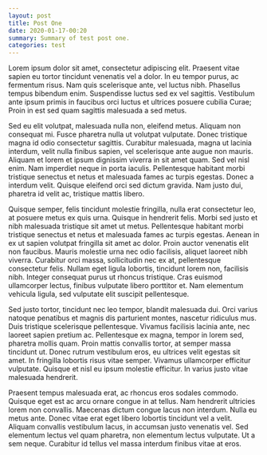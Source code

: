 ```yaml
---
layout: post
title: Post One
date: 2020-01-17-00:20
summary: Summary of test post one.
categories: test
---
```


Lorem ipsum dolor sit amet, consectetur adipiscing elit. Praesent vitae sapien eu tortor tincidunt venenatis vel a dolor. In eu tempor purus, ac fermentum risus. Nam quis scelerisque ante, vel luctus nibh. Phasellus tempus bibendum enim. Suspendisse luctus sed ex vel sagittis. Vestibulum ante ipsum primis in faucibus orci luctus et ultrices posuere cubilia Curae; Proin in est sed quam sagittis malesuada a sed metus.

Sed eu elit volutpat, malesuada nulla non, eleifend metus. Aliquam non consequat mi. Fusce pharetra nulla ut volutpat vulputate. Donec tristique magna id odio consectetur sagittis. Curabitur malesuada, magna ut lacinia interdum, velit nulla finibus sapien, vel scelerisque ante augue non mauris. Aliquam et lorem et ipsum dignissim viverra in sit amet quam. Sed vel nisl enim. Nam imperdiet neque in porta iaculis. Pellentesque habitant morbi tristique senectus et netus et malesuada fames ac turpis egestas. Donec a interdum velit. Quisque eleifend orci sed dictum gravida. Nam justo dui, pharetra id velit ac, tristique mattis libero.

Quisque semper, felis tincidunt molestie fringilla, nulla erat consectetur leo, at posuere metus ex quis urna. Quisque in hendrerit felis. Morbi sed justo et nibh malesuada tristique sit amet ut metus. Pellentesque habitant morbi tristique senectus et netus et malesuada fames ac turpis egestas. Aenean in ex ut sapien volutpat fringilla sit amet ac dolor. Proin auctor venenatis elit non faucibus. Mauris molestie urna nec odio facilisis, aliquet laoreet nibh viverra. Curabitur orci massa, sollicitudin nec ex at, pellentesque consectetur felis. Nullam eget ligula lobortis, tincidunt lorem non, facilisis nibh. Integer consequat purus ut rhoncus tristique. Cras euismod ullamcorper lectus, finibus vulputate libero porttitor et. Nam elementum vehicula ligula, sed vulputate elit suscipit pellentesque.

Sed justo tortor, tincidunt nec leo tempor, blandit malesuada dui. Orci varius natoque penatibus et magnis dis parturient montes, nascetur ridiculus mus. Duis tristique scelerisque pellentesque. Vivamus facilisis lacinia ante, nec laoreet sapien pretium ac. Pellentesque ex magna, tempor in lorem sed, pharetra mollis quam. Proin mattis convallis tortor, at semper massa tincidunt ut. Donec rutrum vestibulum eros, eu ultrices velit egestas sit amet. In fringilla lobortis risus vitae semper. Vivamus ullamcorper efficitur vulputate. Quisque et nisl eu ipsum molestie efficitur. In varius justo vitae malesuada hendrerit.

Praesent tempus malesuada erat, ac rhoncus eros sodales commodo. Quisque eget est ac arcu ornare congue in at tellus. Nam hendrerit ultricies lorem non convallis. Maecenas dictum congue lacus non interdum. Nulla eu metus ante. Donec vitae erat eget libero lobortis tincidunt vel a velit. Aliquam convallis vestibulum lacus, in accumsan justo venenatis vel. Sed elementum lectus vel quam pharetra, non elementum lectus vulputate. Ut a sem neque. Curabitur id tellus vel massa interdum finibus vitae at eros.
